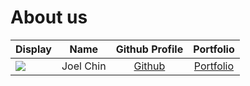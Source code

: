 # About us

Display |   Name    | Github Profile | Portfolio 
--------|:---------:|:--------------:|:---------:
![](https://via.placeholder.com/100.png?text=Photo) | Joel Chin | [Github](https://github.com/) | [Portfolio](docs/team/hightechtr.md)